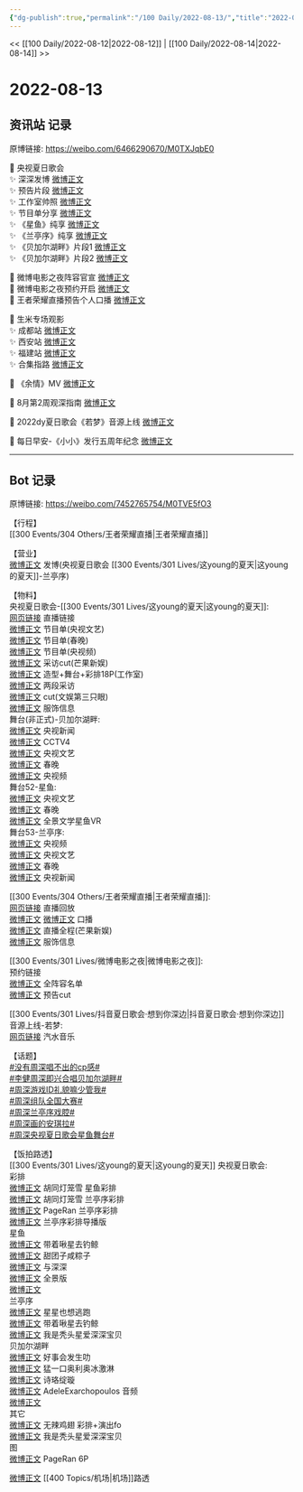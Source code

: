 ```yaml
---
{"dg-publish":true,"permalink":"/100 Daily/2022-08-13/","title":"2022-08-13","created":"2022-12-07T15:58:07.000+08:00","updated":"2023-01-09T19:13:58.992+08:00"}
---
```



<< [[100 Daily/2022-08-12\|2022-08-12]] | [[100 Daily/2022-08-14\|2022-08-14]] >>

# 2022-08-13

## 资讯站 记录

原博链接: https://weibo.com/6466290670/M0TXJqbE0

🎤 央视夏日歌会  
✨ 深深发博 [微博正文](https://m.weibo.cn/6466290670/4802141812693019)  
✨ 预告片段 [微博正文](https://m.weibo.cn/6466290670/4801952058185142)  
✨ 工作室帅照 [微博正文](https://m.weibo.cn/6466290670/4802145793344843)  
✨ 节目单分享 [微博正文](https://m.weibo.cn/6466290670/4801996860955002)  
✨ 《星鱼》纯享 [微博正文](https://m.weibo.cn/6466290670/4802120715604148)  
✨ 《兰亭序》纯享 [微博正文](https://m.weibo.cn/6466290670/4802134237253540)  
✨ 《贝加尔湖畔》片段1 [微博正文](https://m.weibo.cn/6466290670/4802060090347210)  
✨ 《贝加尔湖畔》片段2 [微博正文](https://m.weibo.cn/6466290670/4802022396662978)

💫 微博电影之夜阵容官宣 [微博正文](https://m.weibo.cn/6466290670/4802052977332536)  
💫 微博电影之夜预约开启 [微博正文](https://m.weibo.cn/6466290670/4802063865479768)  
💫 王者荣耀直播预告个人口播 [微博正文](https://m.weibo.cn/6466290670/4801968412036273)

💫 生米专场观影  
✨ 成都站 [微博正文](https://m.weibo.cn/6466290670/4802059076109672)  
✨ 西安站 [微博正文](https://m.weibo.cn/6466290670/4802059457267827)  
✨ 福建站 [微博正文](https://m.weibo.cn/6466290670/4802059280321057)  
✨ 合集指路 [微博正文](https://m.weibo.cn/6466290670/4801936665349496)

💫 《余情》MV [微博正文](https://m.weibo.cn/6466290670/4801969803231735)

💫 8月第2周观深指南 [微博正文](https://m.weibo.cn/6466290670/4802013172338497)

💫 2022dy夏日歌会《若梦》音源上线 [微博正文](https://m.weibo.cn/6466290670/4801968185545352)

💫 每日早安-《小小》发行五周年纪念 [微博正文](https://m.weibo.cn/6466290670/4801920830541547)

---
## Bot 记录

原博链接: https://weibo.com/7452765754/M0TVE5fO3

【行程】  
[[300 Events/304 Others/王者荣耀直播\|王者荣耀直播]]

【营业】  
[微博正文](https://m.weibo.cn/1736988591/4802137886559668) 发博(央视夏日歌会 [[300 Events/301 Lives/这young的夏天\|这young的夏天]]-兰亭序)

【物料】  
央视夏日歌会-[[300 Events/301 Lives/这young的夏天\|这young的夏天]]:  
[网页链接](https://weibo.cn/sinaurl?u=https%3A%2F%2Fm.yangshipin.cn%2Flive%3Fvid%3D2016438301%26pid%3D600127506) 直播链接  
[微博正文](https://m.weibo.cn/2210168325/4801994566671092) 节目单(央视文艺)  
[微博正文](https://m.weibo.cn/3506728370/4801995258466200) 节目单(春晚)  
[微博正文](https://m.weibo.cn/7211561239/4801992537152486) 节目单(央视频)  
[微博正文](https://m.weibo.cn/1591169702/4802104684710363) 采访cut(芒果新娱)  
[微博正文](https://m.weibo.cn/7478855230/4802144115364957) 造型+舞台+彩排18P(工作室)  
[微博正文](https://m.weibo.cn/1786590437/4802154030957953) 两段采访  
[微博正文](https://m.weibo.cn/1371117067/4802141627879527) cut(文娱第三只眼)  
[微博正文](https://m.weibo.cn/7710473200/4802174917546092) 服饰信息  
舞台(非正式)-贝加尔湖畔:  
[微博正文](https://m.weibo.cn/2656274875/4802058387198969) 央视新闻  
[微博正文](https://m.weibo.cn/2039753857/4802077680997119) CCTV4  
[微博正文](https://m.weibo.cn/2210168325/4802019975762201) 央视文艺  
[微博正文](https://m.weibo.cn/3506728370/4802021376656074) 春晚  
[微博正文](https://m.weibo.cn/7211561239/4802022173574878) 央视频  
舞台52-星鱼:  
[微博正文](https://m.weibo.cn/2210168325/4802145113872068) 央视文艺  
[微博正文](https://m.weibo.cn/3506728370/4802145160009157) 春晚  
[微博正文](https://m.weibo.cn/7738477510/4802113790020093) 全景文学星鱼VR  
舞台53-兰亭序:  
[微博正文](https://m.weibo.cn/7211561239/4802132249679118) 央视频  
[微博正文](https://m.weibo.cn/2210168325/4802132756662238) 央视文艺  
[微博正文](https://m.weibo.cn/3506728370/4802132648133684) 春晚  
[微博正文](https://m.weibo.cn/2656274875/4802134073680189) 央视新闻

[[300 Events/304 Others/王者荣耀直播\|王者荣耀直播]]:  
[网页链接](https://weibo.cn/sinaurl?u=https%3A%2F%2Flive.bilibili.com%2Fh5%2F2300668%3Fbroadcast_type%3D0%26is_room_feed%3D1%26live_from%3D30114) 直播回放  
[微博正文](https://m.weibo.cn/7570141185/4801969816343407) [微博正文](https://m.weibo.cn/5698023579/4801967341965686) 口播  
[微博正文](https://m.weibo.cn/1591169702/4802133663421529) 直播全程(芒果新娱)  
[微博正文](https://m.weibo.cn/7710473200/4802098081829095) 服饰信息

[[300 Events/301 Lives/微博电影之夜\|微博电影之夜]]:  
[](https://m.weibo.cn/6224077067/4802056709212479) 预约链接  
[微博正文](https://m.weibo.cn/6224077067/4802049214776373) 全阵容名单  
[微博正文](https://m.weibo.cn/2321178365/4802129346433468) 预告cut

[[300 Events/301 Lives/抖音夏日歌会·想到你深边\|抖音夏日歌会·想到你深边]] 音源上线-若梦:  
[网页链接](https://weibo.cn/sinaurl?u=https%3A%2F%2Fqishui.douyin.com%2Fs%2FjMWegc2%2F) 汽水音乐

【话题】  
[#没有周深唱不出的cp感#](https://s.weibo.com/weibo?q=%23%E6%B2%A1%E6%9C%89%E5%91%A8%E6%B7%B1%E5%94%B1%E4%B8%8D%E5%87%BA%E7%9A%84cp%E6%84%9F%23)  
[#李健周深即兴合唱贝加尔湖畔#](https://s.weibo.com/weibo?q=%23%E6%9D%8E%E5%81%A5%E5%91%A8%E6%B7%B1%E5%8D%B3%E5%85%B4%E5%90%88%E5%94%B1%E8%B4%9D%E5%8A%A0%E5%B0%94%E6%B9%96%E7%95%94%23)  
[#周深游戏ID礼貌嘛少管我#](https://s.weibo.com/weibo?q=%23%E5%91%A8%E6%B7%B1%E6%B8%B8%E6%88%8FID%E7%A4%BC%E8%B2%8C%E5%98%9B%E5%B0%91%E7%AE%A1%E6%88%91%23)  
[#周深组队全国大赛#](https://s.weibo.com/weibo?q=%23%E5%91%A8%E6%B7%B1%E7%BB%84%E9%98%9F%E5%85%A8%E5%9B%BD%E5%A4%A7%E8%B5%9B%23)  
[#周深兰亭序戏腔#](https://s.weibo.com/weibo?q=%23%E5%91%A8%E6%B7%B1%E5%85%B0%E4%BA%AD%E5%BA%8F%E6%88%8F%E8%85%94%23)  
[#周深画的安琪拉#](https://s.weibo.com/weibo?q=%23%E5%91%A8%E6%B7%B1%E7%94%BB%E7%9A%84%E5%AE%89%E7%90%AA%E6%8B%89%23)  
[#周深央视夏日歌会星鱼舞台#](https://s.weibo.com/weibo?q=%23%E5%91%A8%E6%B7%B1%E5%A4%AE%E8%A7%86%E5%A4%8F%E6%97%A5%E6%AD%8C%E4%BC%9A%E6%98%9F%E9%B1%BC%E8%88%9E%E5%8F%B0%23)

【饭拍路透】  
[[300 Events/301 Lives/这young的夏天\|这young的夏天]] 央视夏日歌会:  
彩排  
[微博正文](https://m.weibo.cn/5352964966/4802105002951412) 胡同灯笼雪 星鱼彩排  
[微博正文](https://m.weibo.cn/5352964966/4802133511374693) 胡同灯笼雪 兰亭序彩排  
[微博正文](https://m.weibo.cn/7633014126/4802134053230694) PageRan 兰亭序彩排  
[微博正文](https://m.weibo.cn/7495641082/4802160258188574) 兰亭序彩排导播版  
星鱼  
[微博正文](https://m.weibo.cn/3246571812/4802108245411252) 带着啾星去钓鲸  
[微博正文](https://m.weibo.cn/3751399435/4802133977734207) 甜团子咸粽子  
[微博正文](https://m.weibo.cn/7330448895/4802135176253846) 与深深  
[微博正文](https://m.weibo.cn/5100404292/4802122283225196) 全景版  
[微博正文](https://m.weibo.cn/6433509682/4802136493792578)  
兰亭序  
[微博正文](https://m.weibo.cn/5219918112/4802132602265055) 星星也想逃跑  
[微博正文](https://m.weibo.cn/3246571812/4802137006021125) 带着啾星去钓鲸  
[微博正文](https://m.weibo.cn/6548966637/4802134199244358) 我是秃头星爱深深宝贝  
贝加尔湖畔  
[微博正文](https://m.weibo.cn/6147237910/4802052750577731) 好事会发生叻  
[微博正文](https://m.weibo.cn/7048688944/4802049142955903) 猛一口奥利奥冰激淋  
[微博正文](https://m.weibo.cn/1951016995/4802108446217844) 诗珞绽璇  
[微博正文](https://m.weibo.cn/1633611677/4796565128223425) AdeleExarchopoulos 音频  
[微博正文](https://m.weibo.cn/6433509682/4802087658985475)  
其它  
[微博正文](https://m.weibo.cn/7495641082/4802141015511848) 无辣鸡翅 彩排+演出fo  
[微博正文](https://m.weibo.cn/6548966637/4802123151708401) 我是秃头星爱深深宝贝  
图  
[微博正文](https://m.weibo.cn/7633014126/4802104449041606) PageRan 6P

[微博正文](https://m.weibo.cn/6153221451/4802016788090646) [[400 Topics/机场\|机场]]路透
